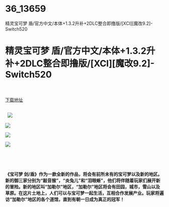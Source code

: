 # 36_13659
精灵宝可梦 盾/官方中文/本体+1.3.2升补+2DLC整合即撸版/[XCI][魔改9.2]-Switch520
# 精灵宝可梦 盾/官方中文/本体+1.3.2升补+2DLC整合即撸版/[XCI][魔改9.2]-Switch520
 <br/></br>
[下载地址](https://www.switch520.cc/article/13659 "下载地址")
<br/></br>

<p><strong>&nbsp; <img src="https://www.switch520.cc/muke_img/upload_art_editor_20210512-1_a819410e2ff29a60b71cae18bb907d7d.jpg"> </strong></p>
<p><strong><img src="https://www.switch520.cc/muke_img/upload_art_editor_20210512-1_a36f7f618a55d34ae6afd84ea973e9d2.jpg"></strong></p>
<p><strong><img src="https://www.switch520.cc/muke_img/upload_art_editor_20210512-1_573027009b7b7958178dae65dce7dbd2.jpg"></strong></p>
<p><strong><img src="https://www.switch520.cc/muke_img/upload_art_editor_20210512-1_427b2adaf1ae6835bd5e9d38a4132299.jpg"></strong></p>
<p><strong>&nbsp;</strong></p>
<p>&nbsp;</p>
<p><strong>《宝可梦 剑/盾》作为一款全新的作品，将会有前所未有的宝可梦以及新的地区。新的御三家分别为“敲音猴”，“炎兔儿”和“泪眼蜥”，他们将伴随着玩家们展开新的冒险。新的地区叫“加勒尔”地区，“加勒尔”地区将会有田园，城市，雪山以及草原。在这片土地上，人们可以与宝可梦一起生活，互相合作发展产业。玩家将遍访“加勒尔”地区的各个道馆，直到有朝一日成为真正的冠军！</strong></p>
<p>&nbsp;</p>
